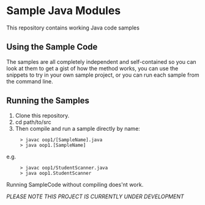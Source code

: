 # Sample Java Modules

This repository contains working Java code samples


## Using the Sample Code

The samples are all completely independent and self-contained so you can look at them to get a gist of how the method works, you can use the snippets to try in your own sample project, or you can run each sample from the command line.

## Running the Samples
 1.  Clone this repository.
 2.  cd path/to/src  
 3.  Then compile and run a sample directly by name:    
```
     > javac oop1/[SampleName].java
     > java oop1.[SampleName]
```
e.g.
```
     > javac oop1/StudentScanner.java
     > java oop1.StudentScanner
```
Running SampleCode without compiling does'nt work.

*PLEASE NOTE THIS PROJECT IS CURRENTLY UNDER DEVELOPMENT*